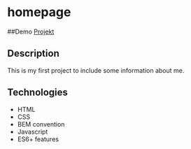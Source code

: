# homepage

##Demo
[Projekt](https://piotrpaczuski.github.io/homepage/)

## Description
This is my first project to include some information about me. 

## Technologies
- HTML
- CSS
- BEM convention
- Javascript
- ES6+ features
